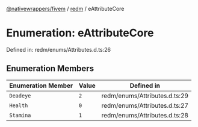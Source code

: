 [@nativewrappers/fivem](../../README.md) / [redm](../README.md) / eAttributeCore

# Enumeration: eAttributeCore

Defined in: redm/enums/Attributes.d.ts:26

## Enumeration Members

| Enumeration Member | Value | Defined in |
| ------ | ------ | ------ |
| <a id="deadeye"></a> `Deadeye` | `2` | redm/enums/Attributes.d.ts:29 |
| <a id="health"></a> `Health` | `0` | redm/enums/Attributes.d.ts:27 |
| <a id="stamina"></a> `Stamina` | `1` | redm/enums/Attributes.d.ts:28 |
